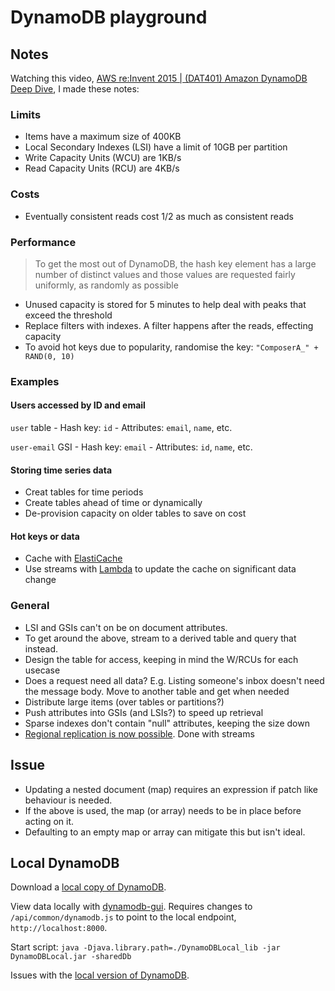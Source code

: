# DynamoDB playground

## Notes

Watching this video, [AWS re:Invent 2015 | (DAT401) Amazon DynamoDB Deep Dive](https://www.youtube.com/watch?v=ggDIat_FZtA), I made these notes:

### Limits

- Items have a maximum size of 400KB
- Local Secondary Indexes (LSI) have a limit of 10GB per partition
- Write Capacity Units (WCU) are 1KB/s
- Read Capacity Units (RCU) are 4KB/s

### Costs

- Eventually consistent reads cost 1/2 as much as consistent reads

### Performance

> To get the most out of DynamoDB, the hash key element has a large number of distinct values and those values are requested fairly uniformly, as randomly as possible

- Unused capacity is stored for 5 minutes to help deal with peaks that exceed the threshold
- Replace filters with indexes. A filter happens after the reads, effecting capacity
- To avoid hot keys due to popularity, randomise the key: `"ComposerA_" + RAND(0, 10)`

### Examples

#### Users accessed by ID and email

`user` table - Hash key: `id` - Attributes: `email`, `name`, etc.

`user-email` GSI - Hash key: `email` - Attributes: `id`, `name`, etc.

#### Storing time series data

- Creat tables for time periods
- Create tables ahead of time or dynamically
- De-provision capacity on older tables to save on cost

#### Hot keys or data

- Cache with [ElastiCache](https://aws.amazon.com/elasticache/)
- Use streams with [Lambda](https://aws.amazon.com/lambda/) to update the cache on significant data change

### General

- LSI and GSIs can't on be on document attributes.
- To get around the above, stream to a derived table and query that instead.
- Design the table for access, keeping in mind the W/RCUs for each usecase
- Does a request need all data? E.g. Listing someone's inbox doesn't need the message body. Move to another table and get when needed
- Distribute large items (over tables or partitions?)
- Push attributes into GSIs (and LSIs?) to speed up retrieval
- Sparse indexes don't contain "null" attributes, keeping the size down
- [Regional replication is now possible](https://aws.amazon.com/about-aws/whats-new/2015/07/amazon-dynamodb-available-now-cross-region-replication-triggers-and-streams/). Done with streams

## Issue

- Updating a nested document (map) requires an expression if patch like behaviour is needed.
- If the above is used, the map (or array) needs to be in place before acting on it.
- Defaulting to an empty map or array can mitigate this but isn't ideal.

## Local DynamoDB

Download a [local copy of DynamoDB](http://docs.aws.amazon.com/amazondynamodb/latest/developerguide/Tools.DynamoDBLocal.html).

View data locally with [dynamodb-gui](https://www.npmjs.com/package/dynamodb-gui). Requires changes to `/api/common/dynamodb.js` to point to the local endpoint, `http://localhost:8000`.

Start script: `java -Djava.library.path=./DynamoDBLocal_lib -jar DynamoDBLocal.jar -sharedDb`

Issues with the [local version of DynamoDB](https://github.com/mhart/dynalite#problems-with-amazons-dynamodb-local).
